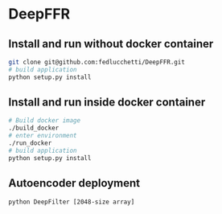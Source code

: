 # DeepFFR


## Install and run without docker container
```bash
git clone git@github.com:fedlucchetti/DeepFFR.git
# build application
python setup.py install
```

## Install and run inside docker container

```bash
# Build docker image
./build_docker
# enter environment
./run_docker
# build application
python setup.py install
```

## Autoencoder deployment

```bash
python DeepFilter [2048-size array]
```
